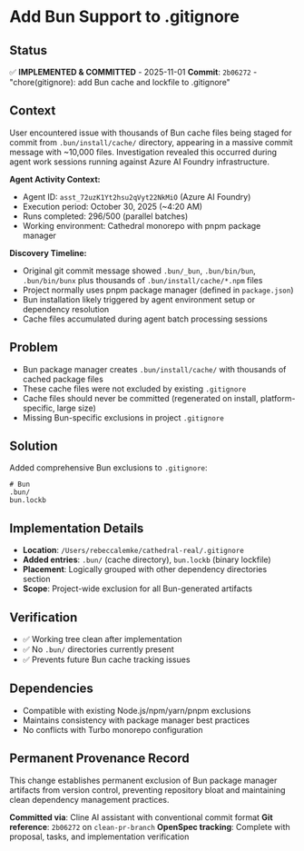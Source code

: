 # Add Bun Support to .gitignore

## Status

✅ **IMPLEMENTED & COMMITTED** - 2025-11-01
**Commit**: `2b06272` - "chore(gitignore): add Bun cache and lockfile to .gitignore"

## Context

User encountered issue with thousands of Bun cache files being staged for commit from `.bun/install/cache/` directory, appearing in a massive commit message with ~10,000 files. Investigation revealed this occurred during agent work sessions running against Azure AI Foundry infrastructure.

**Agent Activity Context:**

- Agent ID: `asst_72uzK1Yt2hsu2qVyt22NkMiO` (Azure AI Foundry)
- Execution period: October 30, 2025 (~4:20 AM)
- Runs completed: 296/500 (parallel batches)
- Working environment: Cathedral monorepo with pnpm package manager

**Discovery Timeline:**

- Original git commit message showed `.bun/_bun`, `.bun/bin/bun`, `.bun/bin/bunx` plus thousands of `.bun/install/cache/*.npm` files
- Project normally uses pnpm package manager (defined in `package.json`)
- Bun installation likely triggered by agent environment setup or dependency resolution
- Cache files accumulated during agent batch processing sessions

## Problem

- Bun package manager creates `.bun/install/cache/` with thousands of cached package files
- These cache files were not excluded by existing `.gitignore`
- Cache files should never be committed (regenerated on install, platform-specific, large size)
- Missing Bun-specific exclusions in project `.gitignore`

## Solution

Added comprehensive Bun exclusions to `.gitignore`:

```gitignore
# Bun
.bun/
bun.lockb
```

## Implementation Details

- **Location**: `/Users/rebeccalemke/cathedral-real/.gitignore`
- **Added entries**: `.bun/` (cache directory), `bun.lockb` (binary lockfile)
- **Placement**: Logically grouped with other dependency directories section
- **Scope**: Project-wide exclusion for all Bun-generated artifacts

## Verification

- ✅ Working tree clean after implementation
- ✅ No `.bun/` directories currently present
- ✅ Prevents future Bun cache tracking issues

## Dependencies

- Compatible with existing Node.js/npm/yarn/pnpm exclusions
- Maintains consistency with package manager best practices
- No conflicts with Turbo monorepo configuration

## Permanent Provenance Record

This change establishes permanent exclusion of Bun package manager artifacts from version control, preventing repository bloat and maintaining clean dependency management practices.

**Committed via**: Cline AI assistant with conventional commit format
**Git reference**: `2b06272` on `clean-pr-branch`
**OpenSpec tracking**: Complete with proposal, tasks, and implementation verification
